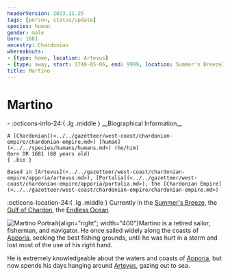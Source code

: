 ```yaml
---
headerVersion: 2023.11.25
tags: [person, status/update]
species: human
gender: male
born: 1681
ancestry: Chardonian
whereabouts:
- {type: home, location: Artevus}
- {type: away, start: 1749-05-06, end: 9999, location: Summer's Breeze}
title: Martino
---
```

# Martino
<div class="grid cards ext-narrow-margin ext-one-column" markdown>
- :octicons-info-24:{ .lg .middle } __Biographical Information__

    A [Chardonian](<../../gazetteer/west-coast/chardonian-empire/chardonian-empire.md>) [human](<../../species/humans/humans.md>) (he/him)  
    Born DR 1681 (68 years old)  
    { .bio }

    Based in [Artevus](<../../gazetteer/west-coast/chardonian-empire/apporia/artevus.md>), [Portalia](<../../gazetteer/west-coast/chardonian-empire/apporia/portalia.md>), the [Chardonian Empire](<../../gazetteer/west-coast/chardonian-empire/chardonian-empire.md>)
</div>

:octicons-location-24:{ .lg .middle } Currently in the [Summer's Breeze](<../../things/ships/summer-s-breeze.md>), the [Gulf of Chardon](<../../gazetteer/west-coast/gulf-of-chardon.md>), the [Endless Ocean](<../../gazetteer/endless-ocean.md>)


![Martino Portrait](../../assets/martino-portrait.png){align="right"; width="400"}Martino is a retired sailor, fisherman, and navigator. He once sailed widely along the coasts of [Apporia](<../../gazetteer/west-coast/chardonian-empire/apporia/apporia.md>), seeking the best fishing grounds, until he was hurt in a storm and lost most of the use of his right hand. 

He is extremely knowledgeable about the waters and coasts of [Apporia](<../../gazetteer/west-coast/chardonian-empire/apporia/apporia.md>), but now spends his days hanging around [Artevus](<../../gazetteer/west-coast/chardonian-empire/apporia/artevus.md>), gazing out to sea. 

